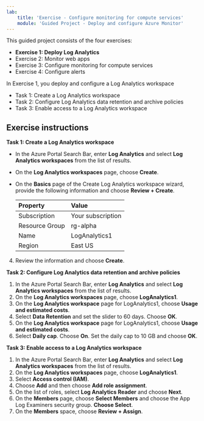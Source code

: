 ```yaml
---
lab:
    title: 'Exercise - Configure monitoring for compute services'
    module: 'Guided Project - Deploy and configure Azure Monitor'
---
```


This guided project consists of the four exercises:

- **Exercise 1: Deploy Log Analytics**
- Exercise 2: Monitor web apps
- Exercise 3: Configure monitoring for compute services
- Exercise 4: Configure alerts

In Exercise 1, you deploy and configure a Log Analytics workspace

- Task 1: Create a Log Analytics workspace
- Task 2: Configure Log Analytics data retention and archive policies
- Task 3: Enable access to a Log Analytics workspace

## Exercise instructions

**Task 1: Create a Log Analytics workspace**

- In the Azure Portal Search Bar, enter **Log Analytics** and select **Log Analytics workspaces** from the list of results.
- On the **Log Analytics workspaces** page, choose **Create**.
- On the **Basics** page of the Create Log Analytics workspace wizard, provide the following information and choose **Review + Create**.

    | Property | Value    |
    |:---------|:---------|
    | Subscription  | Your subscription   |
    | Resource Group	| rg-alpha  |
    | Name	| LogAnalytics1  |
    | Region	| East US  |

4. Review the information and choose **Create**.

**Task 2: Configure Log Analytics data retention and archive policies**

1. In the Azure Portal Search Bar, enter **Log Analytics** and select **Log Analytics workspaces** from the list of results.
1. On the **Log Analytics workspaces** page, choose **LogAnalytics1**.
1. On the **Log Analytics workspace** page for LogAnalytics1, choose **Usage and estimated costs**.
1. Select **Data Retention** and set the slider to 60 days. Choose **OK**.
1. On the **Log Analytics workspace** page for LogAnalytics1, choose **Usage and estimated costs**.
1. Select **Daily cap**. Choose **On**. Set the daily cap to 10 GB and choose **OK**.

**Task 3: Enable access to a Log Analytics workspace**

1. In the Azure Portal Search Bar, enter **Log Analytics** and select **Log Analytics workspaces** from the list of results.
1. On the **Log Analytics workspaces** page, choose **LogAnalytics1**.
1. Select **Access control (IAM)**.
1. Choose **Add** and then choose **Add role assignment**.
1. On the list of roles, select **Log Analytics Reader** and choose **Next**.
1. On the **Members** page, choose **Select Members** and choose the App Log Examiners security group. **Choose Select**.
1. On the **Members** space, choose **Review + Assign**.